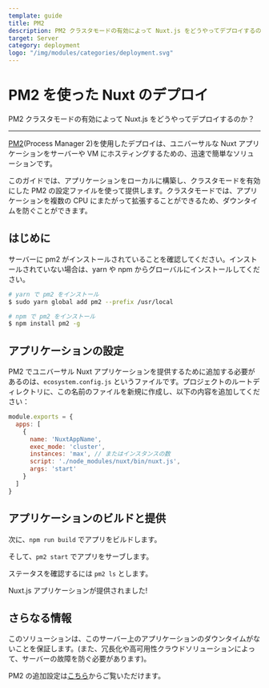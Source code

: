 ```yaml
---
template: guide
title: PM2
description: PM2 クラスタモードの有効によって Nuxt.js をどうやってデプロイするのか？
target: Server
category: deployment
logo: "/img/modules/categories/deployment.svg"
---
```

# PM2 を使った Nuxt のデプロイ

PM2 クラスタモードの有効によって Nuxt.js をどうやってデプロイするのか？

---

[PM2](https://pm2.keymetrics.io/)(Process Manager 2)を使用したデプロイは、ユニバーサルな Nuxt アプリケーションをサーバーや VM にホスティングするための、迅速で簡単なソリューションです。

このガイドでは、アプリケーションをローカルに構築し、クラスタモードを有効にした PM2 の設定ファイルを使って提供します。クラスタモードでは、アプリケーションを複数の CPU にまたがって拡張することができるため、ダウンタイムを防ぐことができます。

## はじめに

サーバーに pm2 がインストールされていることを確認してください。インストールされていない場合は、yarn や npm からグローバルにインストールしてください。

```bash
# yarn で pm2 をインストール
$ sudo yarn global add pm2 --prefix /usr/local

# npm で pm2 をインストール
$ npm install pm2 -g
```

## アプリケーションの設定

PM2 でユニバーサル Nuxt アプリケーションを提供するために追加する必要があるのは、`ecosystem.config.js` というファイルです。プロジェクトのルートディレクトリに、この名前のファイルを新規に作成し、以下の内容を追加してください：

```javascript
module.exports = {
  apps: [
    {
      name: 'NuxtAppName',
      exec_mode: 'cluster',
      instances: 'max', // またはインスタンスの数
      script: './node_modules/nuxt/bin/nuxt.js',
      args: 'start'
    }
  ]
}
```
## アプリケーションのビルドと提供

次に、`npm run build` でアプリをビルドします。

そして、`pm2 start` でアプリをサーブします。

ステータスを確認するには `pm2 ls` とします。

Nuxt.js アプリケーションが提供されました!

## さらなる情報

このソリューションは、このサーバー上のアプリケーションのダウンタイムがないことを保証します。(また、冗長化や高可用性クラウドソリューションによって、サーバーの故障を防ぐ必要があります)。

PM2 の追加設定は[こちら](https://pm2.keymetrics.io/docs/usage/application-declaration/#general)からご覧いただけます。
